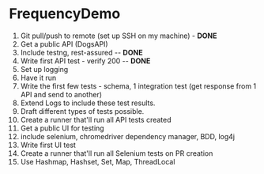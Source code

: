 # FrequencyDemo
1. Git pull/push to remote (set up SSH on my machine) - **DONE**
2. Get a public API (DogsAPI)
3. Include testng, rest-assured -- **DONE**
4. Write first API test - verify 200 -- **DONE**
5. Set up logging
6. Have it run
7. Write the first few tests - schema, 1 integration test (get response from 1 API and send to another)
8. Extend Logs to include these test results.
9. Draft different types of tests possible.
10. Create a runner that'll run all API tests created
11. Get a public UI for testing
12. include selenium, chromedriver dependency manager, BDD, log4j
13. Write first UI test
14. Create a runner that'll run all Selenium tests on PR creation
15. Use Hashmap, Hashset, Set, Map, ThreadLocal
